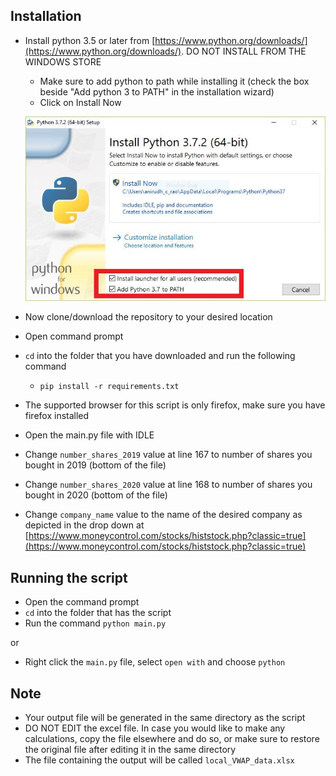 ## Installation
* Install python 3.5 or later from [https://www.python.org/downloads/](https://www.python.org/downloads/).
  DO NOT INSTALL FROM THE WINDOWS STORE
    * Make sure to add python to path while installing it (check the box beside "Add python 3 to PATH" in the installation wizard)
    * Click on Install Now  
    
    ![Screenshot](img/installer.jpg)
    
* Now clone/download the repository to your desired location 
* Open command prompt 
* `cd` into the folder that you have downloaded and run the following command
    * `pip install -r requirements.txt`
* The supported browser for this script is only firefox, make sure you have firefox installed
* Open the main.py file with IDLE
* Change `number_shares_2019` value at line 167 to number of shares you bought in 2019 (bottom of the file)
* Change `number_shares_2020` value at line 168 to number of shares you bought in 2020 (bottom of the file)
* Change `company_name` value to the name of the desired company as depicted in the drop down at [https://www.moneycontrol.com/stocks/histstock.php?classic=true](https://www.moneycontrol.com/stocks/histstock.php?classic=true)


## Running the script
* Open the command prompt
* `cd` into the folder that has the script
* Run the command `python main.py`
  
or 
  
* Right click the `main.py` file, select `open with` and choose `python`  
  
## Note
* Your output file will be generated in the same directory as the script
* DO NOT EDIT the excel file. In case you would like to make any calculations, copy the file elsewhere and do so, or make sure to restore the original file after editing it in the same directory
* The file containing the output will be called `local_VWAP_data.xlsx`
